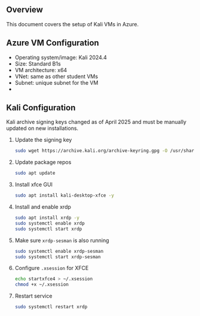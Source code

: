 ## Overview
This document covers the setup of Kali VMs in Azure.

## Azure VM Configuration

- Operating system/image: Kali 2024.4
- Size: Standard B1s
- VM architecture: x64
- VNet: same as other student VMs
- Subnet: unique subnet for the VM
- 

## Kali Configuration

Kali archive signing keys changed as of April 2025 and must be manually updated on new installations.

1. Update the signing key

    ```bash
    sudo wget https://archive.kali.org/archive-keyring.gpg -O /usr/share/keyrings/kali-archive-keyring.gpg
    ```

1. Update package repos

    ```bash
    sudo apt update
    ```

1. Install xfce GUI

    ```bash
    sudo apt install kali-desktop-xfce -y
    ```

1. Install and enable xrdp

    ```bash
    sudo apt install xrdp -y
    sudo systemctl enable xrdp
    sudo systemctl start xrdp
    ```

1. Make sure `xrdp-sesman` is also running

    ```bash
    sudo systemctl enable xrdp-sesman
    sudo systemctl start xrdp-sesman
    ```

1. Configure `.xsession` for XFCE

    ```bash
    echo startxfce4 > ~/.xsession
    chmod +x ~/.xsession
    ```

1. Restart service
    
    ```bash
    sudo systemctl restart xrdp
    ```
